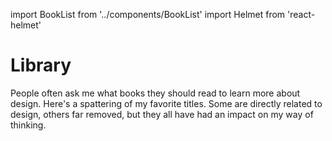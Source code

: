 import BookList from '../components/BookList'
import Helmet from 'react-helmet'

<Helmet title="Library" />

# Library

People often ask me what books they should read to learn more about design.
Here's a spattering of my favorite titles. Some are directly related to design,
others far removed, but they all have had an impact on my way of thinking.

<BookList />
